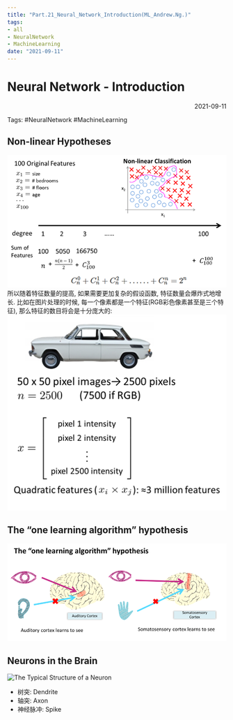 ```yaml
---
title: "Part.21_Neural_Network_Introduction(ML_Andrew.Ng.)"
tags:
- all
- NeuralNetwork
- MachineLearning
date: "2021-09-11"
---
```

# Neural Network - Introduction

<div align="right"> 2021-09-11</div>

Tags: #NeuralNetwork #MachineLearning 

## Non-linear Hypotheses
![](notes/2021/2021.9/assets/img_2022-10-15-1.png)
所以随着特征数量的提高, 如果需要更加复杂的假设函数, 特征数量会爆炸式地增长.
比如在图片处理的时候, 每一个像素都是一个特征(RGB彩色像素甚至是三个特征), 那么特征的数目将会是十分庞大的:
![](notes/2021/2021.9/assets/img_2022-10-15-2.png)

## The “one learning algorithm” hypothesis
![](notes/2021/2021.9/assets/img_2022-10-15-3.png)

## Neurons in the Brain
![The Typical Structure of a Neuron](https://www.cusabio.com/statics/images/Structure-Neuron.jpg)
- 树突: Dendrite
- 轴突: Axon
- 神经脉冲: Spike
